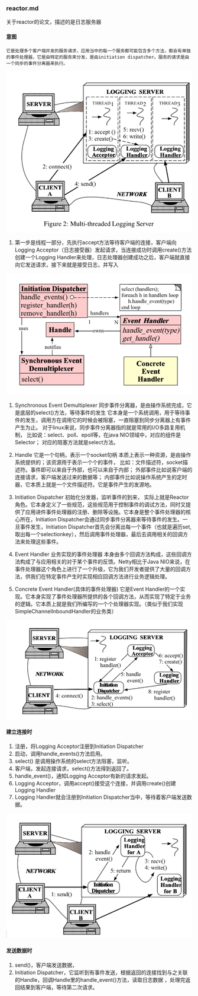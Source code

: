 ### reactor.md
关于reactor的论文，描述的是日志服务器

#### 意图
    它是处理多个客户端并发的服务请求，应用当中的每一个服务都可能包含多个方法，都会有单独的事件处理器，它是由特定的服务来分发，是由initiation dispatcher。服务的请求是由一个同步的事件分离器来执行。

![image](https://github.com/ilin0/study_node/raw/master/netty/image/reactor2018040901.png)

1. 第一步是线程一部分，先执行accept方法等待客户端的连接，客户端向Logging Acceptor（日志接受器）发起请求，当连接成功时调用create()方法创建一个Logging Handler来处理，日志处理器创建成功之后，客户端就直接向它发送请求，接下来就是接受日志，并写入

![image](https://github.com/ilin0/study_node/raw/master/netty/image/reactor2018040902.png)

1. Synchronous Event Demultiplexer
    同步事件分离器，是由操作系统完成，它是底层的select()方法，等待事件的发生
    它本身是一个系统调用，用于等待事件的发生，调用方在调用它的时候会被阻塞，一直阻塞到同步分离器上有事件产生为止。
    对于linux来说，同步事件分离器指的就是常用的I/O多路复用机制，
    比如说：select、poll、epoll等，在java NIO领域中，对应的组件是Selector；
    对应的阻塞方法就是select方法。

2. Handle
    它是一个句柄，表示一个socket句柄
    本质上表示一种资源，是由操作系统提供的；该资源用于表示一个个的事件，
    比如：文件描述符，socket描述符。事件即可以来自于外部，也可以来自于内部；
    外部事件比如说客户端的连接请求，客户端发送过来的数据等；
    内部事件比如说操作系统产生的定时器，它本质上就是一个文件描述符。它是事件产生的发源地。

3. Initiation Dispatcher
    初始化分发器，监听事件的到来，
    实际上就是Reactor角色。它本身定义了一些规范，这些规范用于控制事件的调试方法，同时又提供了应用进件事件处理器的注册、删除等设施。它本身是整个事件处理器的核心所在，Initiation Dispatcher会通过同步事件分离器来等待事件的发生。一旦事件发生，Initiation Dispatcher首先会分离出每一个事件（也就是遍历set,取出每一个selectionkey），然后调用事件处理器，最后去调用相关的回调方法来处理这些事件。

4. Event Handler
    业务实现的事件处理器
    本身由多个回调方法构成，这些回调方法构成了与应用相关的对于某个事件的反馈。Netty相比于Java NIO来说，在事件处理器这个角色上进行了一个升级，它为我们开发者提供了大量的回调方法，供我们在特定事件产生时实现相应回调方法进行业务逻辑处理。

5. Concrete Event Handler(具体的事件处理器)
    它是Event Handler的一个实现。它本身实现了事件处理器所提供的各个回调方法，从而实现了特定于业务的逻辑。它本质上就是我们所编写的一个个处理器实现。（类似于我们实现SimpleChannelInboundHandler的业务类）

![image](https://github.com/ilin0/study_node/raw/master/netty/image/reactor2018040903.png)
#### 建立连接时
1. 注册，将Logging Acceptor注册到Initiation Dispatcher
2. 启动，调用handle_events()方法启用。
3. select() 是调用操作系统的select方法阻塞，监听。
4. 客户端，发起连接请求，select()方法得到返回了。
5. handle_event()，通知Logging Acceptor有新的请求发起。 
6. Logging Acceptor，调用accept()接受这个连接，并调用create()创建Logging Handler
7. Logging Handler就会注册到Initiation Dispatcher当中，等待着客户端发送数据。

![image](https://github.com/ilin0/study_node/raw/master/netty/image/reactor2018040904.png)
#### 发送数据时
1. send()，客户端发送数据，
2. Initiation Dispatcher，它监听到有事件发送，根据返回的连接找到与之关联的Handle，回调Handle里的handle_event()方法，读取日志数据 ，处理完返回结果到客户端，等待第二次请求。





































